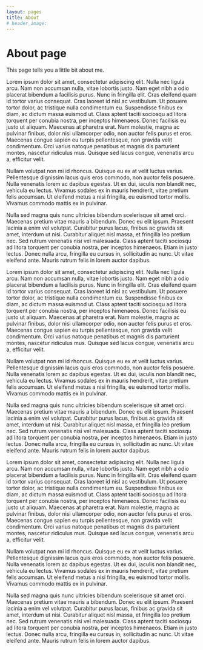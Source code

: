 ```yaml
---
layout: pages
title: About
# header_image: 
---
```

# About page

This page tells you a little bit about me.

Lorem ipsum dolor sit amet, consectetur adipiscing elit. Nulla nec ligula arcu. Nam non accumsan nulla, vitae lobortis justo. Nam eget nibh a odio placerat bibendum a facilisis purus. Nunc in fringilla elit. Cras eleifend quam id tortor varius consequat. Cras laoreet id nisl ac vestibulum. Ut posuere tortor dolor, ac tristique nulla condimentum eu. Suspendisse finibus ex diam, ac dictum massa euismod ut. Class aptent taciti sociosqu ad litora torquent per conubia nostra, per inceptos himenaeos. Donec facilisis eu justo ut aliquam. Maecenas at pharetra erat. Nam molestie, magna ac pulvinar finibus, dolor nisi ullamcorper odio, non auctor felis purus et eros. Maecenas congue sapien eu turpis pellentesque, non gravida velit condimentum. Orci varius natoque penatibus et magnis dis parturient montes, nascetur ridiculus mus. Quisque sed lacus congue, venenatis arcu a, efficitur velit.

Nullam volutpat non mi id rhoncus. Quisque eu ex at velit luctus varius. Pellentesque dignissim lacus quis eros commodo, non auctor felis posuere. Nulla venenatis lorem ac dapibus egestas. Ut ex dui, iaculis non blandit nec, vehicula eu lectus. Vivamus sodales ex in mauris hendrerit, vitae pretium felis accumsan. Ut eleifend metus a nisi fringilla, eu euismod tortor mollis. Vivamus commodo mattis ex in pulvinar.

Nulla sed magna quis nunc ultricies bibendum scelerisque sit amet orci. Maecenas pretium vitae mauris a bibendum. Donec eu elit ipsum. Praesent lacinia a enim vel volutpat. Curabitur purus lacus, finibus ac gravida sit amet, interdum ut nisi. Curabitur aliquet nisl massa, et fringilla leo pretium nec. Sed rutrum venenatis nisi vel malesuada. Class aptent taciti sociosqu ad litora torquent per conubia nostra, per inceptos himenaeos. Etiam in justo lectus. Donec nulla arcu, fringilla eu cursus in, sollicitudin ac nunc. Ut vitae eleifend ante. Mauris rutrum felis in lorem auctor dapibus.

Lorem ipsum dolor sit amet, consectetur adipiscing elit. Nulla nec ligula arcu. Nam non accumsan nulla, vitae lobortis justo. Nam eget nibh a odio placerat bibendum a facilisis purus. Nunc in fringilla elit. Cras eleifend quam id tortor varius consequat. Cras laoreet id nisl ac vestibulum. Ut posuere tortor dolor, ac tristique nulla condimentum eu. Suspendisse finibus ex diam, ac dictum massa euismod ut. Class aptent taciti sociosqu ad litora torquent per conubia nostra, per inceptos himenaeos. Donec facilisis eu justo ut aliquam. Maecenas at pharetra erat. Nam molestie, magna ac pulvinar finibus, dolor nisi ullamcorper odio, non auctor felis purus et eros. Maecenas congue sapien eu turpis pellentesque, non gravida velit condimentum. Orci varius natoque penatibus et magnis dis parturient montes, nascetur ridiculus mus. Quisque sed lacus congue, venenatis arcu a, efficitur velit.

Nullam volutpat non mi id rhoncus. Quisque eu ex at velit luctus varius. Pellentesque dignissim lacus quis eros commodo, non auctor felis posuere. Nulla venenatis lorem ac dapibus egestas. Ut ex dui, iaculis non blandit nec, vehicula eu lectus. Vivamus sodales ex in mauris hendrerit, vitae pretium felis accumsan. Ut eleifend metus a nisi fringilla, eu euismod tortor mollis. Vivamus commodo mattis ex in pulvinar.

Nulla sed magna quis nunc ultricies bibendum scelerisque sit amet orci. Maecenas pretium vitae mauris a bibendum. Donec eu elit ipsum. Praesent lacinia a enim vel volutpat. Curabitur purus lacus, finibus ac gravida sit amet, interdum ut nisi. Curabitur aliquet nisl massa, et fringilla leo pretium nec. Sed rutrum venenatis nisi vel malesuada. Class aptent taciti sociosqu ad litora torquent per conubia nostra, per inceptos himenaeos. Etiam in justo lectus. Donec nulla arcu, fringilla eu cursus in, sollicitudin ac nunc. Ut vitae eleifend ante. Mauris rutrum felis in lorem auctor dapibus.

Lorem ipsum dolor sit amet, consectetur adipiscing elit. Nulla nec ligula arcu. Nam non accumsan nulla, vitae lobortis justo. Nam eget nibh a odio placerat bibendum a facilisis purus. Nunc in fringilla elit. Cras eleifend quam id tortor varius consequat. Cras laoreet id nisl ac vestibulum. Ut posuere tortor dolor, ac tristique nulla condimentum eu. Suspendisse finibus ex diam, ac dictum massa euismod ut. Class aptent taciti sociosqu ad litora torquent per conubia nostra, per inceptos himenaeos. Donec facilisis eu justo ut aliquam. Maecenas at pharetra erat. Nam molestie, magna ac pulvinar finibus, dolor nisi ullamcorper odio, non auctor felis purus et eros. Maecenas congue sapien eu turpis pellentesque, non gravida velit condimentum. Orci varius natoque penatibus et magnis dis parturient montes, nascetur ridiculus mus. Quisque sed lacus congue, venenatis arcu a, efficitur velit.

Nullam volutpat non mi id rhoncus. Quisque eu ex at velit luctus varius. Pellentesque dignissim lacus quis eros commodo, non auctor felis posuere. Nulla venenatis lorem ac dapibus egestas. Ut ex dui, iaculis non blandit nec, vehicula eu lectus. Vivamus sodales ex in mauris hendrerit, vitae pretium felis accumsan. Ut eleifend metus a nisi fringilla, eu euismod tortor mollis. Vivamus commodo mattis ex in pulvinar.

Nulla sed magna quis nunc ultricies bibendum scelerisque sit amet orci. Maecenas pretium vitae mauris a bibendum. Donec eu elit ipsum. Praesent lacinia a enim vel volutpat. Curabitur purus lacus, finibus ac gravida sit amet, interdum ut nisi. Curabitur aliquet nisl massa, et fringilla leo pretium nec. Sed rutrum venenatis nisi vel malesuada. Class aptent taciti sociosqu ad litora torquent per conubia nostra, per inceptos himenaeos. Etiam in justo lectus. Donec nulla arcu, fringilla eu cursus in, sollicitudin ac nunc. Ut vitae eleifend ante. Mauris rutrum felis in lorem auctor dapibus.